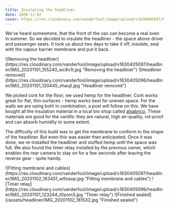 ```yaml
---
title: Insulating the headliner
date: 2020-11-02
cover: https://res.cloudinary.com/vanderfool/image/upload/v1630405097/headliner/IMG_20201102_181532_c9zktd.jpg
---
```


We've heard somewhere, that the front of the van can become a real oven in summer.
So we decided to insulate the headliner - the space above driver and passenger seats.
It took us about two days to take it off, insulate, seal with the vapour barrier membrane and put it back.

<div class="row-image">
![Removing the headliner](https://res.cloudinary.com/vanderfool/image/upload/v1630405097/headliner/IMG_20201101_155240_wc8v1t.jpg "Removing the headliner")
![Headliner removed](https://res.cloudinary.com/vanderfool/image/upload/v1630405096/headliner/IMG_20201101_120445_xhaujt.jpg "Headliner removed")
</div>

We picked cork for the floor, we used hemp for the headliner.
Cork works great for flat, thin surfaces - hemp works best for uneven space.
For the walls we are using both in combination, a post will follow on this.
We have bought all the insulation material in a local bio shop called [alsabrico](https://www.alsabrico.fr/).
These materials are good for the vanlife: they are natural, high air-quality, rot-proof and can absorb humidity to some extent.

The difficulty of this build was to get the membrane to conform to the shape of the headliner.
But even this was easier than anticipated.
Once it was done, we re-installed the headliner and stuffed hemp until the space was full.
We also found the timer relay installed by the previous owner, which enables the rear camera to stay on for a few seconds after leaving the reverse gear - quite handy.

<div class="row-image">
![Fitting membrane and cables](https://res.cloudinary.com/vanderfool/image/upload/v1630405097/headliner/IMG_20201102_163451_w9zaop.jpg "Fitting membrane and cables")
![Timer relay](https://res.cloudinary.com/vanderfool/image/upload/v1630405096/headliner/IMG_20201101_123244_t0zom3.jpg "Timer relay")
![Finished sealed](/assets/headliner/IMG_20201102_181532.jpg "Finished sealed")
</div>
